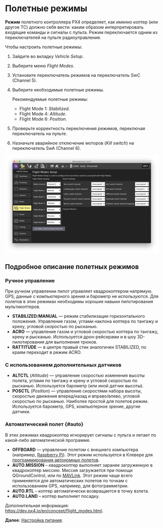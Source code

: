 # Полетные режимы

**Режим** полетного контроллера PX4 определяет, как именно коптер (или другое ТС) должно себя вести: каким образом интерпретировать входящие команды и сигналы с пульта. Режим переключается одним из переключателей на пульте радиоуправления.

Чтобы настроить полетные режимы:

1. Зайдите во вкладку *Vehicle Setup*.
2. Выберите меню *Flight Modes*.
3. Установите переключатель режимов на переключатель SwC (Channel 5).
4. Выберите необходимые полетные режимы.

    Рекомендуемые полетные режимы:

    * Flight Mode 1: *Stabilized*.
    * Flight Mode 4: *Altitude*.
    * Flight Mode 6: *Position*.

5. Проверьте корректность переключения режимов, переключая переключатель на пульте.
6. Назначьте аварийное отключение моторов (*Kill switch*) на переключатель SwA (Channel 6).

<img src="../assets/qgc-modes.png" class="zoom" alt="QGroundControl modes">

## Подробное описание полетных режимов

### Ручное управление

При ручном управлении пилот управляет квадрокоптером напрямую. GPS, данные с компьютерного зрения и барометр не используются. Для полетов в этих режимах необходимы хорошие навыки пилотирования мультикоптеров.

* **STABILIZED**/**MANUAL** — режим стабилизации горизонтального положения. Управление газом, углами наклона коптера по тангажу и крену, угловой скоростью по рысканью.
* **ACRO** — управление газом и угловой скоростью коптера по тангажу, крену и рысканью. Используется дрон-рейсерами и в шоу 3D-пилотирования для выполнения трюков.
* **RATTITUDE** — в центре правый стик аналогичен STABILIZED, по краям переходит в режим ACRO.

### С использованием дополнительных датчиков

* **ALTCTL** (*Altitude*) — управление скоростью изменения высоты полета, углами по тангажу и крену и угловой скоростью по рысканью. Используется барометр (или иной датчик высоты).
* **POSCTL** (*Position*) — управление скоростями набора высоты, скоростью движения вперед/назад и вправо/влево, угловой скоростью по рысканью. Наиболее простой для полетов режим. Используется барометр, GPS, компьютерное зрение, другие датчики.

### Автоматический полет {#auto}

В этих режимах квадрокоптер игнорирует сигналы с пульта и летает по какой-либо автоматической программе.

* **OFFBOARD** — управление полетом с внешнего компьютера (например, [Raspberry Pi](raspberry.md)). Этот режим используется в Клевере для [программирования автономных полетов](simple_offboard.md).
* **AUTO.MISSION** – квадрокоптер выполняет заранее загруженную в квадрокоптер миссию. Миссия загружается при помощи QGroundControl, или по [MAVLink](mavlink.md). Этот режим чаще всего применяется для автоматических полетов по точкам с использованием GPS, например, для фотограмметрии.
* **AUTO.RTL** – коптер автоматически возвращается в точку взлета.
* **AUTO.LAND** – коптер выполняет посадку.

Дополнительная информация: https://dev.px4.io/en/concept/flight_modes.html.

**Далее**: [Настройка питания](power.md).
